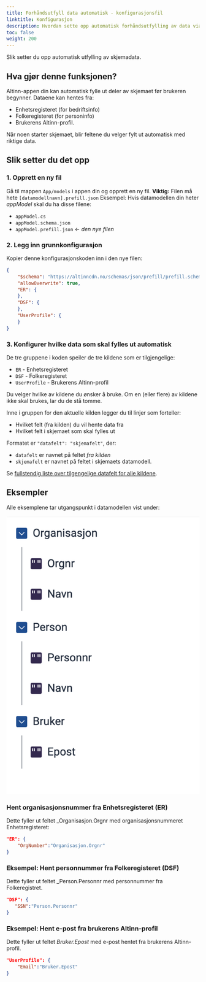 ```yaml
---
title: Forhåndsutfyll data automatisk - konfigurasjonsfil
linktitle: Konfigurasjon
description: Hvordan sette opp automatisk forhåndsutfylling av data via konfigurasjonsfil.
toc: false
weight: 200
---
```


Slik setter du opp automatisk utfylling av skjemadata.

## Hva gjør denne funksjonen?
Altinn-appen din kan automatisk fylle ut deler av skjemaet før brukeren begynner. Dataene kan hentes fra:
- Enhetsregisteret (for bedriftsinfo)
- Folkeregisteret (for personinfo)
- Brukerens Altinn-profil.

Når noen starter skjemaet, blir feltene du velger fylt ut automatisk med riktige data.

## Slik setter du det opp

### 1. Opprett en ny fil

Gå til mappen  `App/models` i appen din og opprett en ny fil.
**Viktig:** Filen må hete `[datamodellnavn].prefill.json`
Eksempel: Hvis datamodellen din heter _appModel_ skal du ha disse filene:
- `appModel.cs` 
- `appModel.schema.json` 
- `appModel.prefill.json`  &larr; *den nye filen*

### 2. Legg inn grunnkonfigurasjon

Kopier denne konfigurasjonskoden inn i den nye filen:

```json
{
    "$schema": "https://altinncdn.no/schemas/json/prefill/prefill.schema.v1.json",
    "allowOverwrite": true,
    "ER": {
    },
    "DSF": {
    },
    "UserProfile": {
    }
}
```

### 3. Konfigurer hvilke data som skal fylles ut automatisk

De tre gruppene i koden speiler de tre kildene som er tilgjengelige:
- `ER` - Enhetsregisteret
- `DSF` - Folkeregisteret
- `UserProfile` - Brukerens Altinn-profil

Du velger hvilke av kildene du ønsker å bruke. Om en (eller flere) av kildene ikke skal brukes, lar du de stå tomme.

Inne i gruppen for den aktuelle kilden legger du til linjer som forteller:
- Hvilket felt (fra kilden) du vil hente data fra
- Hvilket felt i skjemaet som skal fylles ut

Formatet er `"datafelt": "skjemafelt"`, der:
- `datafelt` er navnet på feltet _fra kilden_
- `skjemafelt` er navnet på feltet i skjemaets datamodell.

Se [fullstendig liste over tilgengelige datafelt for alle kildene](../../../../reference/data/prefill).

## Eksempler

Alle eksemplene tar utgangspunkt i datamodellen vist under:

![Datamodell for skjema](exampleModel.png "Datamodell for skjema")

### Hent organisasjonsnummer fra Enhetsregisteret (ER)

Dette fyller ut feltet _Organisasjon.Orgnr med organisasjonsnummeret 
Enhetsregisteret:

```json
"ER": {
    "OrgNumber":"Organisasjon.Orgnr"
}
```

### Eksempel: Hent personnummer fra Folkeregisteret (DSF)

Dette fyller ut feltet _Person.Personnr med personnummer fra Folkeregistret.

 ```json
"DSF": {
    "SSN":"Person.Personnr"
}
```

### Eksempel: Hent e-post fra brukerens Altinn-profil

Dette fyller ut feltet _Bruker.Epost_ med e-post hentet fra brukerens Altinn-profil.

```json
"UserProfile": {
    "Email":"Bruker.Epost"
}
```
